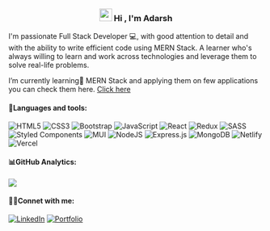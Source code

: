 <h3 align='center'>
<img src="https://media.giphy.com/media/hvRJCLFzcasrR4ia7z/giphy.gif" width="25px"> Hi , I'm Adarsh
</h3>

I'm passionate Full Stack Developer 💻, with good attention to detail and with the ability to write efficient code using MERN Stack. A learner who's always willing to learn and work across technologies and leverage them to solve real-life problems.

I’m currently learning🌱 MERN Stack and applying them on few applications you can check them here. [Click here](https://adarshchavhan2.netlify.app )

#### 🧰Languages and tools:
![HTML5](https://img.shields.io/badge/html5-%23E34F26.svg?style=for-the-badge&logo=html5&logoColor=white) ![CSS3](https://img.shields.io/badge/css3-%231572B6.svg?style=for-the-badge&logo=css3&logoColor=white) ![Bootstrap](https://img.shields.io/badge/bootstrap-%23563D7C.svg?style=for-the-badge&logo=bootstrap&logoColor=white) ![JavaScript](https://img.shields.io/badge/javascript-%23323330.svg?style=for-the-badge&logo=javascript&logoColor=%23F7DF1E) ![React](https://img.shields.io/badge/react-%2320232a.svg?style=for-the-badge&logo=react&logoColor=%2361DAFB) ![Redux](https://img.shields.io/badge/redux-%23593d88.svg?style=for-the-badge&logo=redux&logoColor=white) ![SASS](https://img.shields.io/badge/SASS-hotpink.svg?style=for-the-badge&logo=SASS&logoColor=white) ![Styled Components](https://img.shields.io/badge/styled--components-DB7093?style=for-the-badge&logo=styled-components&logoColor=white) ![MUI](https://img.shields.io/badge/MUI-%230081CB.svg?style=for-the-badge&logo=material-ui&logoColor=white) ![NodeJS](https://img.shields.io/badge/node.js-6DA55F?style=for-the-badge&logo=node.js&logoColor=white) ![Express.js](https://img.shields.io/badge/express.js-%23404d59.svg?style=for-the-badge&logo=express&logoColor=%2361DAFB) ![MongoDB](https://img.shields.io/badge/MongoDB-%234ea94b.svg?style=for-the-badge&logo=mongodb&logoColor=white) ![Netlify](https://img.shields.io/badge/netlify-%23000000.svg?style=for-the-badge&logo=netlify&logoColor=#00C7B7) ![Vercel](https://img.shields.io/badge/vercel-%23000000.svg?style=for-the-badge&logo=vercel&logoColor=white)
</br>

#### 📊GitHub Analytics:
![](https://github-readme-stats.vercel.app/api/top-langs/?username=adarshchavhan2&theme=swift&hide_border=true&include_all_commits=false&count_private=false&layout=compact)

#### 👩‍💻Connet with me:
[![LinkedIn](https://img.shields.io/badge/LinkedIn-0077B5?style=for-the-badge&logo=linkedin&logoColor=white)](https://www.linkedin.com/in/adarshchavhan)
[![Portfolio](https://img.shields.io/badge/website-000000?style=for-the-badge&logo=About.me&logoColor=white)](https://adarshchavhan2.netlify.com)
